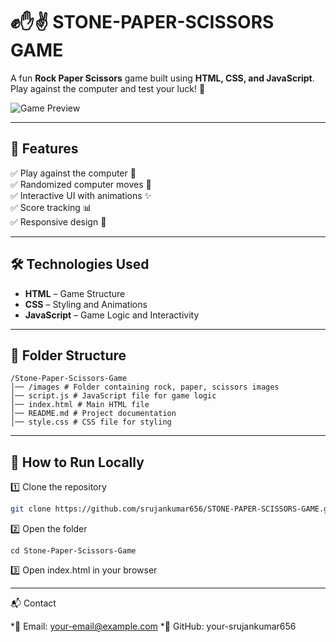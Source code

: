 # ✊✋✌ STONE-PAPER-SCISSORS GAME

A fun **Rock Paper Scissors** game built using **HTML, CSS, and JavaScript**. Play against the computer and test your luck! 🎉  

![Game Preview](https://github.com/user-attachments/assets/39c14292-87a8-4d15-8960-4dc3b01a9cb0) <!-- Replace with actual screenshot URL -->

---

## 🚀 Features  
✅ Play against the computer 🤖  
✅ Randomized computer moves 🔄  
✅ Interactive UI with animations ✨  
✅ Score tracking 📊  
✅ Responsive design 📱  

---

## 🛠 Technologies Used  
- **HTML** – Game Structure  
- **CSS** – Styling and Animations  
- **JavaScript** – Game Logic and Interactivity  

---

## 📂 Folder Structure  
```
/Stone-Paper-Scissors-Game 
│── /images # Folder containing rock, paper, scissors images 
│── script.js # JavaScript file for game logic 
│── index.html # Main HTML file 
│── README.md # Project documentation
│── style.css # CSS file for styling 

```

---

## 📜 How to Run Locally  
1️⃣ Clone the repository  
   ```sh
   git clone https://github.com/srujankumar656/STONE-PAPER-SCISSORS-GAME.git
```
2️⃣ Open the folder
```
cd Stone-Paper-Scissors-Game
```
3️⃣ Open index.html in your browser

---

📬 Contact

*📧 Email: your-email@example.com
*🔗 GitHub: your-srujankumar656
